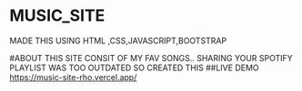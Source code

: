 # MUSIC_SITE
MADE THIS USING HTML ,CSS,JAVASCRIPT,BOOTSTRAP

#ABOUT
THIS SITE CONSIT OF MY FAV SONGS..
SHARING YOUR SPOTIFY PLAYLIST WAS TOO OUTDATED SO CREATED THIS
##LIVE DEMO
https://music-site-rho.vercel.app/
